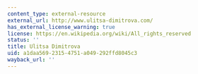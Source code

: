```yaml
---
content_type: external-resource
external_url: http://www.ulitsa-dimitrova.com/
has_external_license_warning: true
license: https://en.wikipedia.org/wiki/All_rights_reserved
status: ''
title: Ulitsa Dimitrova
uid: a1daa569-2315-4751-a049-292ffd8045c3
wayback_url: ''
---
```

